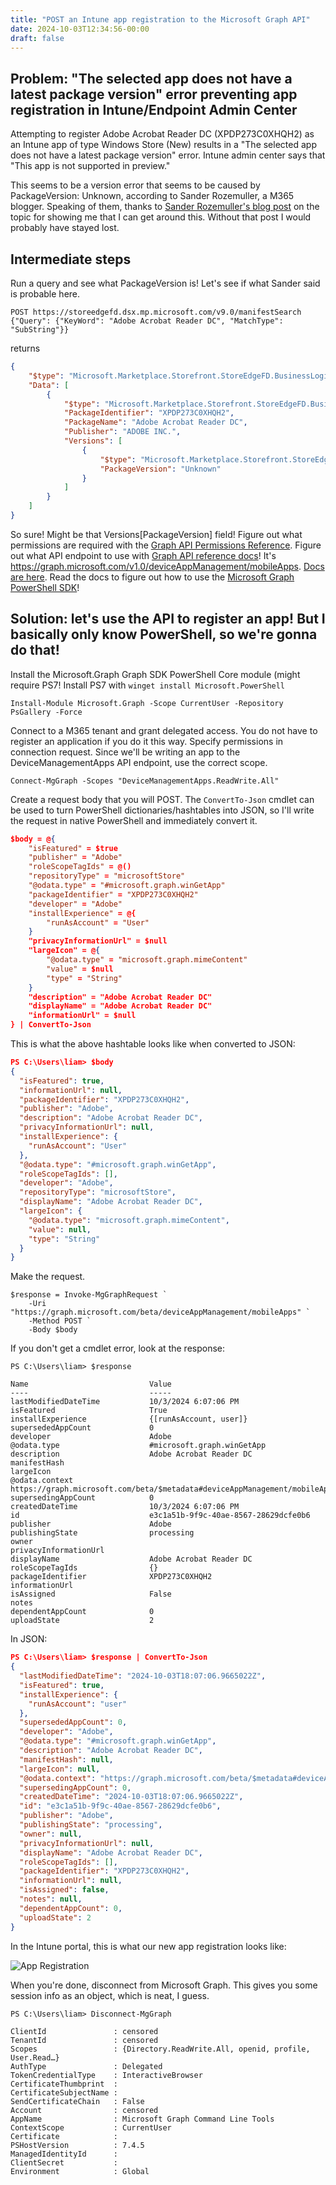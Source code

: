 ```yaml
---
title: "POST an Intune app registration to the Microsoft Graph API"
date: 2024-10-03T12:34:56-00:00
draft: false
---
```

## Problem: "The selected app does not have a latest package version" error preventing app registration in Intune/Endpoint Admin Center
Attempting to register Adobe Acrobat Reader DC (XPDP273C0XHQH2) as an Intune app of type Windows Store (New) results in a "The selected app does not have a latest package version" error. Intune admin center says that "This app is not supported in preview."

This seems to be a version error that seems to be caused by PackageVersion: Unknown, according to Sander Rozemuller, a M365 blogger. Speaking of them, thanks to [Sander Rozemuller's blog post](https://rozemuller.com/windows-store-app-not-supported-in-preview-in-intune/) on the topic for showing me that I can get around this. Without that post I would probably have stayed lost.
## Intermediate steps
Run a query and see what PackageVersion is! Let's see if what Sander said is probable here.
```http
POST https://storeedgefd.dsx.mp.microsoft.com/v9.0/manifestSearch {"Query": {"KeyWord": "Adobe Acrobat Reader DC", "MatchType": "SubString"}}
```
returns
```json
{
    "$type": "Microsoft.Marketplace.Storefront.StoreEdgeFD.BusinessLogic.Response.ManifestSearch.ManifestSearchResponse, StoreEdgeFD",
    "Data": [
        {
            "$type": "Microsoft.Marketplace.Storefront.StoreEdgeFD.BusinessLogic.Response.ManifestSearch.ManifestSearchData, StoreEdgeFD",
            "PackageIdentifier": "XPDP273C0XHQH2",
            "PackageName": "Adobe Acrobat Reader DC",
            "Publisher": "ADOBE INC.",
            "Versions": [
                {
                    "$type": "Microsoft.Marketplace.Storefront.StoreEdgeFD.BusinessLogic.Response.ManifestSearch.ManifestSearchVersion, StoreEdgeFD",
                    "PackageVersion": "Unknown"
                }
            ]
        }
    ]
}
```
So sure! Might be that Versions\[PackageVersion] field!
Figure out what permissions are required with the [Graph API Permissions Reference](https://learn.microsoft.com/en-us/graph/permissions-reference).
Figure out what API endpoint to use with [Graph API reference docs](https://learn.microsoft.com/en-us/graph/api/overview?view=graph-rest-1.0)! It's https://graph.microsoft.com/v1.0/deviceAppManagement/mobileApps. [Docs are here](https://learn.microsoft.com/en-us/graph/api/resources/intune-apps-deviceappmanagement?view=graph-rest-1.0).
Read the docs to figure out how to use the [Microsoft Graph PowerShell SDK](https://learn.microsoft.com/en-us/powershell/microsoftgraph/get-started?view=graph-powershell-1.0)!
## Solution: let's use the API to register an app! But I basically only know PowerShell, so we're gonna do that!
Install the Microsoft.Graph Graph SDK PowerShell Core module (might require PS7! Install PS7 with `winget install Microsoft.PowerShell`

```pwsh
Install-Module Microsoft.Graph -Scope CurrentUser -Repository PsGallery -Force
```

Connect to a M365 tenant and grant delegated access. You do not have to register an application if you do it this way. Specify permissions in connection request. Since we'll be writing an app to the DeviceManagementApps API endpoint, use the correct scope.

```pwsh
Connect-MgGraph -Scopes "DeviceManagementApps.ReadWrite.All"
```

Create a request body that you will POST. The `ConvertTo-Json` cmdlet can be used to turn PowerShell dictionaries/hashtables into JSON, so I'll write the request in native PowerShell and immediately convert it.

```json
$body = @{
	"isFeatured" = $true
	"publisher" = "Adobe"
	"roleScopeTagIds" = @()
	"repositoryType" = "microsoftStore"
	"@odata.type" = "#microsoft.graph.winGetApp"
	"packageIdentifier" = "XPDP273C0XHQH2"
	"developer" = "Adobe"
	"installExperience" = @{
		"runAsAccount" = "User"
	}
	"privacyInformationUrl" = $null
	"largeIcon" = @{
		"@odata.type" = "microsoft.graph.mimeContent"
        "value" = $null
        "type" = "String"
	}
    "description" = "Adobe Acrobat Reader DC"
    "displayName" = "Adobe Acrobat Reader DC"
    "informationUrl" = $null
} | ConvertTo-Json
```

This is what the above hashtable looks like when converted to JSON:

```json
PS C:\Users\liam> $body
{
  "isFeatured": true,
  "informationUrl": null,
  "packageIdentifier": "XPDP273C0XHQH2",
  "publisher": "Adobe",
  "description": "Adobe Acrobat Reader DC",
  "privacyInformationUrl": null,
  "installExperience": {
    "runAsAccount": "User"
  },
  "@odata.type": "#microsoft.graph.winGetApp",
  "roleScopeTagIds": [],
  "developer": "Adobe",
  "repositoryType": "microsoftStore",
  "displayName": "Adobe Acrobat Reader DC",
  "largeIcon": {
    "@odata.type": "microsoft.graph.mimeContent",
    "value": null,
    "type": "String"
  }
}
```

Make the request.

```pwsh
$response = Invoke-MgGraphRequest `
    -Uri "https://graph.microsoft.com/beta/deviceAppManagement/mobileApps" `
    -Method POST `
    -Body $body
```

If you don't get a cmdlet error, look at the response:

```pwsh
PS C:\Users\liam> $response

Name                           Value
----                           -----
lastModifiedDateTime           10/3/2024 6:07:06 PM
isFeatured                     True
installExperience              {[runAsAccount, user]}
supersededAppCount             0
developer                      Adobe
@odata.type                    #microsoft.graph.winGetApp
description                    Adobe Acrobat Reader DC
manifestHash
largeIcon
@odata.context                 https://graph.microsoft.com/beta/$metadata#deviceAppManagement/mobileApps/$entity
supersedingAppCount            0
createdDateTime                10/3/2024 6:07:06 PM
id                             e3c1a51b-9f9c-40ae-8567-28629dcfe0b6
publisher                      Adobe
publishingState                processing
owner
privacyInformationUrl
displayName                    Adobe Acrobat Reader DC
roleScopeTagIds                {}
packageIdentifier              XPDP273C0XHQH2
informationUrl
isAssigned                     False
notes
dependentAppCount              0
uploadState                    2
```

In JSON:

```json
PS C:\Users\liam> $response | ConvertTo-Json
{
  "lastModifiedDateTime": "2024-10-03T18:07:06.9665022Z",
  "isFeatured": true,
  "installExperience": {
    "runAsAccount": "user"
  },
  "supersededAppCount": 0,
  "developer": "Adobe",
  "@odata.type": "#microsoft.graph.winGetApp",
  "description": "Adobe Acrobat Reader DC",
  "manifestHash": null,
  "largeIcon": null,
  "@odata.context": "https://graph.microsoft.com/beta/$metadata#deviceAppManagement/mobileApps/$entity",
  "supersedingAppCount": 0,
  "createdDateTime": "2024-10-03T18:07:06.9665022Z",
  "id": "e3c1a51b-9f9c-40ae-8567-28629dcfe0b6",
  "publisher": "Adobe",
  "publishingState": "processing",
  "owner": null,
  "privacyInformationUrl": null,
  "displayName": "Adobe Acrobat Reader DC",
  "roleScopeTagIds": [],
  "packageIdentifier": "XPDP273C0XHQH2",
  "informationUrl": null,
  "isAssigned": false,
  "notes": null,
  "dependentAppCount": 0,
  "uploadState": 2
}
```

In the Intune portal, this is what our new app registration looks like:

![App Registration](intune-appreg.png)

When you're done, disconnect from Microsoft Graph. This gives you some session info as an object, which is neat, I guess.

```pwsh
PS C:\Users\liam> Disconnect-MgGraph

ClientId               : censored
TenantId               : censored
Scopes                 : {Directory.ReadWrite.All, openid, profile, User.Read…}
AuthType               : Delegated
TokenCredentialType    : InteractiveBrowser
CertificateThumbprint  :
CertificateSubjectName :
SendCertificateChain   : False
Account                : censored
AppName                : Microsoft Graph Command Line Tools
ContextScope           : CurrentUser
Certificate            :
PSHostVersion          : 7.4.5
ManagedIdentityId      :
ClientSecret           :
Environment            : Global
```

